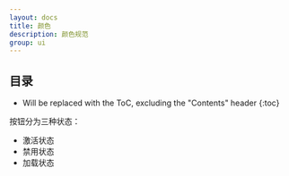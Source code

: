 ```yaml
---
layout: docs
title: 颜色
description: 颜色规范
group: ui
---
```


## 目录

* Will be replaced with the ToC, excluding the "Contents" header
{:toc}

按钮分为三种状态：
- 激活状态
- 禁用状态
- 加载状态

